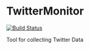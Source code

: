 TwitterMonitor
==============

[![Build Status](https://travis-ci.org/aic2013/TwitterMonitor.png)](https://travis-ci.org/aic2013/TwitterMonitor)

Tool for collecting Twitter Data
